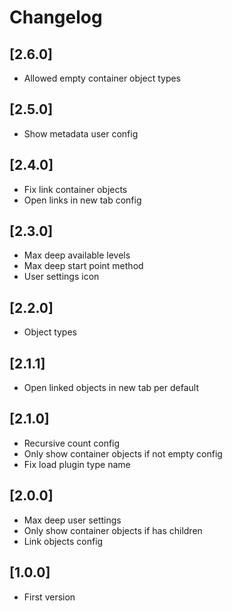 # Changelog

## [2.6.0]
- Allowed empty container object types

## [2.5.0]
- Show metadata user config

## [2.4.0]
- Fix link container objects
- Open links in new tab config

## [2.3.0]
- Max deep available levels
- Max deep start point method
- User settings icon

## [2.2.0]
- Object types

## [2.1.1]
- Open linked objects in new tab per default

## [2.1.0]
- Recursive count config
- Only show container objects if not empty config
- Fix load plugin type name

## [2.0.0]
- Max deep user settings
- Only show container objects if has children
- Link objects config

## [1.0.0]
- First version
